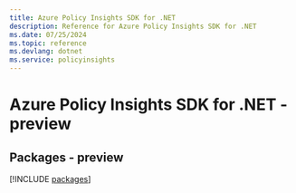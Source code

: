 ```yaml
---
title: Azure Policy Insights SDK for .NET
description: Reference for Azure Policy Insights SDK for .NET
ms.date: 07/25/2024
ms.topic: reference
ms.devlang: dotnet
ms.service: policyinsights
---
```

# Azure Policy Insights SDK for .NET - preview
## Packages - preview
[!INCLUDE [packages](policy-insights-index.md)]